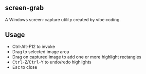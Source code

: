 ## screen-grab

A Windows screen-capture utility created by vibe coding.

## Usage

- Ctrl-Alt-F12 to invoke
- Drag to selected image area
- Drag on captured image to add one or more highlight rectangles
- <kbd>Ctrl</kbd>-<kbd>Z</kbd>/<kbd>Ctrl</kbd>-<kbd>Y</kbd> to undo/redo highlights
- <kbd>Esc</kbd> to close
